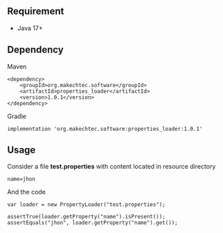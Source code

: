## Requirement ##

- Java 17+

## Dependency ##

Maven

    <dependency>
        <groupId>org.makechtec.software</groupId>
        <artifactId>properties_loader</artifactId>
        <version>1.0.1</version>
    </dependency>

Gradle

    implementation 'org.makechtec.software:properties_loader:1.0.1'

## Usage ##

Consider a file __test.properties__ with content located in resource directory

    name=jhon

And the code

    var loader = new PropertyLoader("test.properties");

    assertTrue(loader.getProperty("name").isPresent());
    assertEquals("jhon", loader.getProperty("name").get());